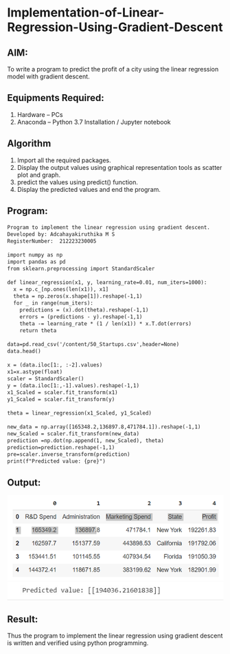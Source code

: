 # Implementation-of-Linear-Regression-Using-Gradient-Descent

## AIM:
To write a program to predict the profit of a city using the linear regression model with gradient descent.

## Equipments Required:
1. Hardware – PCs
2. Anaconda – Python 3.7 Installation / Jupyter notebook

## Algorithm
1. Import all the required packages. 
2. Display the output values using graphical representation tools as scatter plot and graph.
3. predict the values using predict() function.
4. Display the predicted values and end the program.

## Program:
```
Program to implement the linear regression using gradient descent.
Developed by: Adcahayakiruthika M S
RegisterNumber:  212223230005

import numpy as np
import pandas as pd
from sklearn.preprocessing import StandardScaler

def linear_regression(x1, y, learning_rate=0.01, num_iters=1000):
  x = np.c_[np.ones(len(x1)), x1]
  theta = np.zeros(x.shape[1]).reshape(-1,1)
  for _ in range(num_iters):
    predictions = (x).dot(theta).reshape(-1,1)
    errors = (predictions - y).reshape(-1,1)
    theta -= learning_rate * (1 / len(x1)) * x.T.dot(errors)
    return theta

data=pd.read_csv('/content/50_Startups.csv',header=None)
data.head()

x = (data.iloc[1:, :-2].values)
x1=x.astype(float)
scaler = StandardScaler()
y = (data.iloc[1:,-1].values).reshape(-1,1)
x1_Scaled = scaler.fit_transform(x1)
y1_Scaled = scaler.fit_transform(y)

theta = linear_regression(x1_Scaled, y1_Scaled)

new_data = np.array([165348.2,136897.8,471784.1]).reshape(-1,1)
new_Scaled = scaler.fit_transform(new_data)
prediction =np.dot(np.append(1, new_Scaled), theta)
prediction=prediction.reshape(-1,1)
pre=scaler.inverse_transform(prediction)
print(f"Predicted value: {pre}")
```

## Output:
![alt text](<ml 1.png>)
![alt text](<ml 2.jpg>)

## Result:
Thus the program to implement the linear regression using gradient descent is written and verified using python programming.
